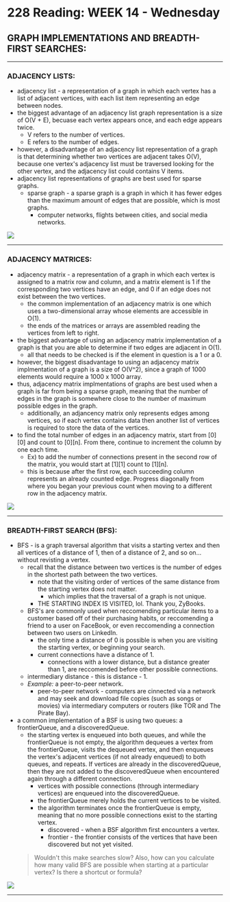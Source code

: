 # 228 Reading: **WEEK 14** - Wednesday

## **GRAPH IMPLEMENTATIONS AND BREADTH-FIRST SEARCHES:**

***
### **ADJACENCY LISTS:**
* adjacency list - a representation of a graph in which each vertex has a list of adjacent vertices, with each list item representing an edge between nodes.
* the biggest advantage of an adjacency list graph representation is a size of O(V + E), becuase each vertex appears once, and each edge appears twice. 
    * V refers to the number of vertices.
    * E refers to the number of edges.
* however, a disadvantage of an adjacency list representation of a graph is that determining whether two vertices are adjacent takes O(V), because one vertex's adjacency list must be traversed looking for the other vertex, and the adjacency list could contains V items.
* adjacency list representations of graphs are best used for sparse graphs.
    * sparse graph - a sparse graph is a graph in which it has fewer edges than the maximum amount of edges that are possible, which is most graphs.
        * computer networks, flights between cities, and social media networks.

![](https://i.gyazo.com/a2f8b4f1cacdf41bd110f7f8dc706566.png)
***

### **ADJACENCY MATRICES:**
* adjacency matrix - a representation of a graph in which each vertex is assigned to a matrix row and column, and a matrix element is 1 if the corresponding two vertices have an edge, and 0 if an edge does not exist between the two vertices.
    * the common implementation of an adjacency matrix is one which uses a two-dimensional array whose elements are accessible in O(1).
    * the ends of the matrices or arrays are assembled reading the vertices from left to right.
* the biggest advantage of using an adjacency matrix implementation of a graph is that you are able to determine if two edges are adjacent in O(1).
    * all that needs to be checked is if the element in question is a 1 or a 0.
* however, the biggest disadvantage to using an adjacency matrix implmentation of a graph is a size of O(V^2), since a graph of 1000 elements would require a 1000 x 1000 array.
* thus, adjacency matrix implmentations of graphs are best used when a graph is far from being a sparse graph, meaning that the number of edges in the graph is somewhere close to the number of maximum possible edges in the graph.
    * additionally, an adjancency matrix only represents edges among vertices, so if each vertex contains data then another list of vertices is required to store the data of the vertices.
* to find the total number of edges in an adjacency matrix, start from [0][0] and count to [0][n]. From there, continue to increment the column by one each time. 
    * Ex) to add the number of connections present in the second row of the matrix, you would start at [1][1] count to [1][n].
    * this is because after the first row, each succeeding column represents an already counted edge. Progress diagonally from where you began your previous count when moving to a different row in the adjacency matrix.

![](https://i.gyazo.com/14fd2312e885cf2b1f98d473dc07371c.png)
***

### **BREADTH-FIRST SEARCH (BFS):**
* BFS - is a graph traversal algorithm that visits a starting vertex and then all vertices of a distance of 1, then of a distance of 2, and so on... without revisting a  vertex.
    * recall that the distance between two vertices is the number of edges in the shortest path between the two vertices. 
        * note that the visiting order of vertices of the same distance from the starting vertex does not matter.
            * which implies that the traversal of a graph is not unique.
        * THE STARTING INDEX IS VISITED, lol. Thank you, ZyBooks.
    * BFS's are commonly used when reccomending particular items to a customer based off of their purchasing habits, or reccomending a friend to a user on FaceBook, or even reccomending a connection between two users on LinkedIn.
        * the only time a distance of 0 is possible is when you are visiting the starting vertex, or beginning your search.
        * current connections have a distance of 1.
            * connections with a lower distance, but a distance greater than 1, are reccomended before other possible connections.
    * intermediary distance - this is distance - 1.
    * *Example:* a peer-to-peer network.
        * peer-to-peer network - computers are cinnected via a network and may seek and download file copies (such as songs or movies) via intermediary computers or routers (like TOR and The Pirate Bay).
* a common implementation of a BSF is using two queues: a frontierQueue, and a discoveredQueue.
    * the starting vertex is enqueued into both queues, and while the frontierQueue is not empty, the algorithm dequeues a vertex from the frontierQueue, visits the dequeued vertex, and then enqueues the vertex's adjacent vertices (if not already enqueued) to both queues, and repeats. If vertices are already in the discoveredQueue, then they are not added to the discoveredQueue when encountered again through a different connection.
        * vertices with possible connections (through intermediary vertices) are enqueued into the discoveredQueue.
        * the frontierQueue merely holds the current vertices to be visited.
        * the algorithm terminates once the frontierQueue is empty, meaning that no more possible connections exist to the starting vertex.
            * discovered - when a BSF algorithm first encounters a vertex.
            * frontier - the frontier consists of the vertices that have been discovered but not yet visited.
    > Wouldn't this make searches slow?
    > Also, how can you calculate how many valid BFS are possible when starting at a particular vertex? Is there a shortcut or formula?

![](https://i.gyazo.com/585f5feec3152319332cc77ad2bb47a3.png)
***